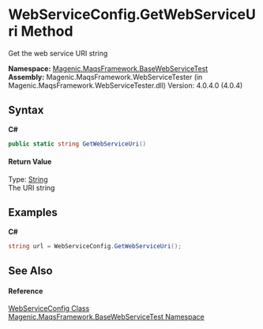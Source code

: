 # WebServiceConfig.GetWebServiceUri Method 
 

Get the web service URI string

**Namespace:**&nbsp;<a href="#/MAQS_4/WebServices_AUTOGENERATED/Magenic-MaqsFramework-BaseWebServiceTest_Namespace">Magenic.MaqsFramework.BaseWebServiceTest</a><br />**Assembly:**&nbsp;Magenic.MaqsFramework.WebServiceTester (in Magenic.MaqsFramework.WebServiceTester.dll) Version: 4.0.4.0 (4.0.4)

## Syntax

**C#**<br />
``` C#
public static string GetWebServiceUri()
```


#### Return Value
Type: <a href="http://msdn2.microsoft.com/en-us/library/s1wwdcbf" target="_blank">String</a><br />The URI string

## Examples

**C#**<br />
``` C#
string url = WebServiceConfig.GetWebServiceUri();
```


## See Also


#### Reference
<a href="#/MAQS_4/WebServices_AUTOGENERATED/WebServiceConfig_Class">WebServiceConfig Class</a><br /><a href="#/MAQS_4/WebServices_AUTOGENERATED/Magenic-MaqsFramework-BaseWebServiceTest_Namespace">Magenic.MaqsFramework.BaseWebServiceTest Namespace</a><br />